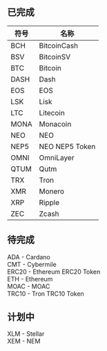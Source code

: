 ## 已完成
符号  | 名称
---   | ---
BCH   | BitcoinCash
BSV   | BitcoinSV
BTC   | Bitcoin
DASH  | Dash
EOS   | EOS  
LSK   | Lisk  
LTC   | Litecoin
MONA  | Monacoin
NEO   | NEO  
NEP5  | NEO NEP5 Token  
OMNI  | OmniLayer
QTUM  | Qutm
TRX   | Tron  
XMR   | Monero  
XRP   | Ripple  
ZEC   | Zcash

## 待完成
ADA - Cardano  
CMT - Cybermile  
ERC20 - Ethereum ERC20 Token  
ETH - Ethereum  
MOAC - MOAC  
TRC10 - Tron TRC10 Token  

## 计划中
XLM - Stellar  
XEM - NEM
